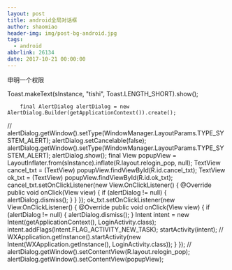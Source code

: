 ```yaml
---
layout: post
title: android全局对话框
author: shaomiao
header-img: img/post-bg-android.jpg
tags:
  - android
abbrlink: 26134
date: 2017-10-21 00:00:00
---
```

申明一个权限
    <uses-permission android:name="android.permission.SYSTEM_ALERT_WINDOW" />

Toast.makeText(sInstance, "tishi", Toast.LENGTH_SHORT).show();


        final AlertDialog alertDialog = new AlertDialog.Builder(getApplicationContext()).create();
//        alertDialog.getWindow().setType(WindowManager.LayoutParams.TYPE_SYSTEM_ALERT);
        alertDialog.setCancelable(false);
        alertDialog.getWindow().setType(WindowManager.LayoutParams.TYPE_SYSTEM_ALERT);
        alertDialog.show();
        final View popupView = LayoutInflater.from(sInstance).inflate(R.layout.relogin_pop, null);
        TextView cancel_txt = (TextView) popupView.findViewById(R.id.cancel_txt);
        TextView ok_txt = (TextView) popupView.findViewById(R.id.ok_txt);
        cancel_txt.setOnClickListener(new View.OnClickListener() {
            @Override
            public void onClick(View view) {
                if (alertDialog != null) {
                    alertDialog.dismiss();
                }
            }
        });
        ok_txt.setOnClickListener(new View.OnClickListener() {
            @Override
            public void onClick(View view) {
                if (alertDialog != null) {
                    alertDialog.dismiss();
                }
                Intent intent = new Intent(getApplicationContext(), LoginActivity.class);
                intent.addFlags(Intent.FLAG_ACTIVITY_NEW_TASK);
                startActivity(intent);
//                WXApplication.getInstance().startActivity(new Intent(WXApplication.getInstance(), LoginActivity.class));
            }
        });
//        alertDialog.getWindow().setContentView(R.layout.relogin_pop);
        alertDialog.getWindow().setContentView(popupView);
